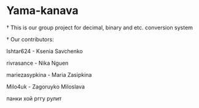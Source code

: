 # Yama-kanava

† This is our group project for decimal, binary and etc. conversion system

† Our contributors:

Ishtar624 - Ksenia Savchenko

rivrasance - Nika Nguen

mariezasypkina - Maria Zasipkina

Milo4uk - Zagoruyko Miloslava

панки хой
рггу рулит

